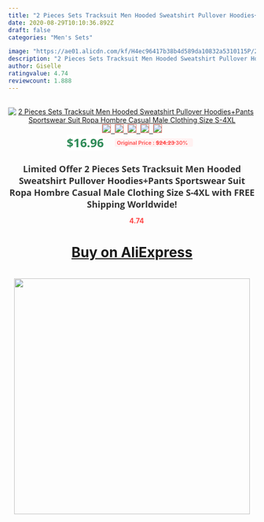 ```yaml
---
title: "2 Pieces Sets Tracksuit Men Hooded Sweatshirt Pullover Hoodies+Pants Sportswear Suit Ropa Hombre Casual Male Clothing Size S-4XL"
date: 2020-08-29T10:10:36.892Z
draft: false
categories: "Men's Sets"

image: "https://ae01.alicdn.com/kf/H4ec96417b38b4d589da10832a5310115P/2-Pieces-Sets-Tracksuit-Men-Hooded-Sweatshirt-Pullover-Hoodies-Pants-Sportswear-Suit-Ropa-Hombre-Casual-Male.jpg"
description: "2 Pieces Sets Tracksuit Men Hooded Sweatshirt Pullover Hoodies+Pants Sportswear Suit Ropa Hombre Casual Male Clothing Size S-4XL"
author: Giselle
ratingvalue: 4.74
reviewcount: 1.888
---
```

<br>
<div style="text-align: center;">
<a href="https://s.click.aliexpress.com/e/_Aq2N57" target="_blank" rel="nofollow noopener noreferrer"><img alt="2 Pieces Sets Tracksuit Men Hooded Sweatshirt Pullover Hoodies+Pants Sportswear Suit Ropa Hombre Casual Male Clothing Size S-4XL" class="magnifier-image" src="https://ae01.alicdn.com/kf/H4ec96417b38b4d589da10832a5310115P/2-Pieces-Sets-Tracksuit-Men-Hooded-Sweatshirt-Pullover-Hoodies-Pants-Sportswear-Suit-Ropa-Hombre-Casual-Male.jpg_640x640.jpg">
<br>
<img style="border:1px solid salmon" src="https://ae01.alicdn.com/kf/H4ec96417b38b4d589da10832a5310115P/2-Pieces-Sets-Tracksuit-Men-Hooded-Sweatshirt-Pullover-Hoodies-Pants-Sportswear-Suit-Ropa-Hombre-Casual-Male.jpg_120x120.jpg">&nbsp;&nbsp;<img style="border:1px solid salmon" src="https://ae01.alicdn.com/kf/H0d732f18e05e453aafee531cce466084E/2-Pieces-Sets-Tracksuit-Men-Hooded-Sweatshirt-Pullover-Hoodies-Pants-Sportswear-Suit-Ropa-Hombre-Casual-Male.jpg_120x120.jpg">&nbsp;&nbsp;<img style="border:1px solid salmon" src="https://ae01.alicdn.com/kf/H499e9392f0d34e8db57ac9d47fcc7411X/2-Pieces-Sets-Tracksuit-Men-Hooded-Sweatshirt-Pullover-Hoodies-Pants-Sportswear-Suit-Ropa-Hombre-Casual-Male.jpg_120x120.jpg">&nbsp;&nbsp;<img style="border:1px solid salmon" src="https://ae01.alicdn.com/kf/Hea8c159435804b98944aa2570614090dl/2-Pieces-Sets-Tracksuit-Men-Hooded-Sweatshirt-Pullover-Hoodies-Pants-Sportswear-Suit-Ropa-Hombre-Casual-Male.jpg_120x120.jpg">&nbsp;&nbsp;<img style="border:1px solid salmon" src="https://ae01.alicdn.com/kf/Hf45fd46555844f3d8eff1677f0a481d4N/2-Pieces-Sets-Tracksuit-Men-Hooded-Sweatshirt-Pullover-Hoodies-Pants-Sportswear-Suit-Ropa-Hombre-Casual-Male.jpg_120x120.jpg"></a></div><br0>
<div style="text-align: center;"><span style="background-color: white; border: 0px; box-sizing: border-box; color: seagreen; display: inline-block; font-family: &quot;open sans&quot; , &quot;arial&quot; , &quot;helvetica&quot; , sans-serif , &quot;heiti&quot;; font-size: 24px; font-stretch: inherit; font-weight: 700; line-height: inherit; margin: 0px 10px 0px 0px; padding: 0px; vertical-align: middle;">$16.96 </span>
<span style="background: rgb(255 , 241 , 241); border-radius: 3px; border: 0px; box-sizing: border-box; color: #ff4747; display: inline-block; font-family: inherit; font-size: 12px; font-stretch: inherit; font-style: inherit; font-variant: inherit; font-weight: 600; line-height: inherit; margin: 0px; padding: 2px 5px; transform: scale(0.9); vertical-align: middle;">Original Price : <b style="text-decoration: line-through;">$24.23 </b> 30%&nbsp;&nbsp;</span></div>
<h1 style="color: #333333; display: inline-block; font-family: &quot;open sans&quot; , &quot;arial&quot; , &quot;helvetica&quot; , sans-serif , &quot;heiti&quot;; font-size: 18px; font-stretch: inherit; font-weight: 700; text-align: center;">Limited Offer 2 Pieces Sets Tracksuit Men Hooded Sweatshirt Pullover Hoodies+Pants Sportswear Suit Ropa Hombre Casual Male Clothing Size S-4XL with FREE Shipping Worldwide!</h1>
<div style="color: #ff4747; text-align: center;">
<img src="https://4.bp.blogspot.com/-M0ZcTcb-5uY/XleCXlxnR4I/AAAAAAAAAEc/OrjgMkXV1oMQFaCRZj5HQwOCBcu3w1FegCPcBGAYYCw/s1600/star.png" style="height: 15px;">&nbsp;<b>4.74</b></div>
<div class="button_cont" align="center"><a class="buynow_a" href="https://s.click.aliexpress.com/e/_Aq2N57" target="_blank" rel="nofollow noopener noreferrer"><H1>Buy on AliExpress</H1></a></div><br>
<div class="separator" style="clear: both; text-align: center;">
<img src="https://lh3.googleusercontent.com/-pTy5HemUv9M/XlePHvY0dAI/AAAAAAAAAE4/0nX5iRUoIWY8eMW9Dpxeirr157OZliDIgCLcBGAsYHQ/s1600/badge.gif" width="480">
</div>
